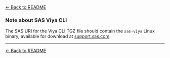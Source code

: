 [← Back to README](../README.md)

### Note about SAS Viya CLI

The SAS URI for the Viya CLI TGZ file should contain the `sas-viya` Linux binary, available for download at [support.sas.com](https://support.sas.com/downloads/package.htm?pid=2512).

---
[← Back to README](../README.md)